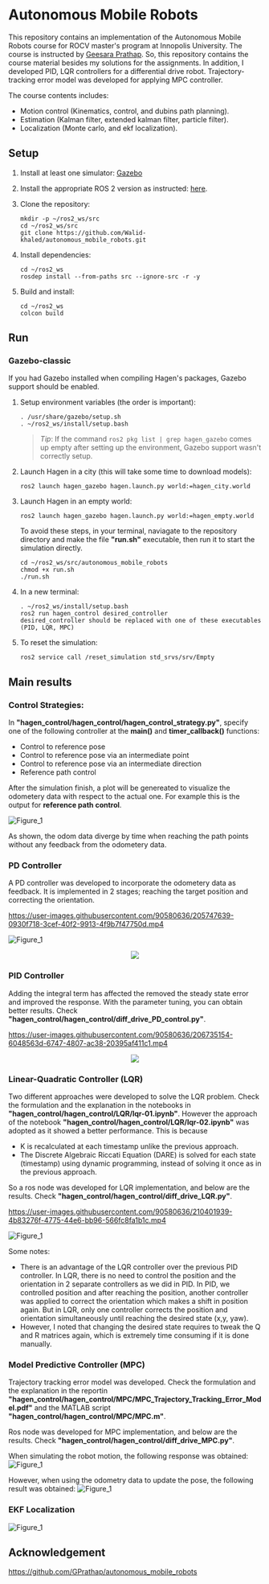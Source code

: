 # Autonomous Mobile Robots

This repository contains an implementation of the Autonomous Mobile Robots course for ROCV master's program at Innopolis University. The course is instructed by [Geesara Prathap](https://github.com/GPrathap). So, this repository contains the course material besides my solutions for the assignments. In addition, I developed PID, LQR controllers for a differential drive robot. Trajectory-tracking error model was developed for applying MPC controller.

The course contents includes:
- Motion control (Kinematics, control, and dubins path planning).
- Estimation (Kalman filter, extended kalman filter, particle filter).
- Localization (Monte carlo, and ekf localization).

## Setup

1. Install at least one simulator:
   [Gazebo](http://gazebosim.org/tutorials?cat=install) 

2. Install the appropriate ROS 2 version as instructed:
   [here](https://index.ros.org/doc/ros2/Installation/Linux-Install-Debians/).

3. Clone the repository:
    
       mkdir -p ~/ros2_ws/src
       cd ~/ros2_ws/src
       git clone https://github.com/Walid-khaled/autonomous_mobile_robots.git

4. Install dependencies:

       cd ~/ros2_ws
       rosdep install --from-paths src --ignore-src -r -y

5. Build and install:

       cd ~/ros2_ws
       colcon build

## Run

### Gazebo-classic

If you had Gazebo installed when compiling Hagen's packages, Gazebo support should be enabled.

1. Setup environment variables (the order is important):

       . /usr/share/gazebo/setup.sh
       . ~/ros2_ws/install/setup.bash

   > *Tip*: If the command `ros2 pkg list | grep hagen_gazebo` comes up empty after setting up the environment, 
     Gazebo support wasn't correctly setup.

2. Launch Hagen in a city (this will take some time to download models):

       ros2 launch hagen_gazebo hagen.launch.py world:=hagen_city.world

3. Launch Hagen in an empty world:

       ros2 launch hagen_gazebo hagen.launch.py world:=hagen_empty.world
        
   To avoid these steps, in your terminal, naviagate to the repository directory and make the file **"run.sh"** executable, then run it to start the simulation directly.
    
       cd ~/ros2_ws/src/autonomous_mobile_robots
       chmod +x run.sh
       ./run.sh

4. In a new terminal:

       . ~/ros2_ws/install/setup.bash
       ros2 run hagen_control desired_controller
       desired_controller should be replaced with one of these executables (PID, LQR, MPC)

5. To reset the simulation:

       ros2 service call /reset_simulation std_srvs/srv/Empty

## Main results

### Control Strategies:
In **"hagen_control/hagen_control/hagen_control_strategy.py"**, specify one of the following controller at the **main()** and **timer_callback()** functions:
- Control to reference pose
- Control to reference pose via an intermediate point
- Control to reference pose via an intermediate direction
- Reference path control

After the simulation finish, a plot will be genereated to visualize the odometery data with respect to the actual one. 
For example this is the output for **reference path control**.


![Figure_1](https://user-images.githubusercontent.com/90580636/205742442-8d85d9fe-d796-46a2-90dc-d46950d02255.png)
<!-- <p float="left">
    <img src="https://user-images.githubusercontent.com/90580636/205742442-8d85d9fe-d796-46a2-90dc-d46950d02255.png" width="600" height="450" />
</p> -->

As shown, the odom data diverge by time when reaching the path points without any feedback from the odometery data.

### PD Controller

A PD controller was developed to incorporate the odometery data as feedback. It is implemented in 2 stages; reaching the target position and correcting the orientation. 

https://user-images.githubusercontent.com/90580636/205747639-0930f718-3cef-40f2-9913-4f9b7f47750d.mp4

![Figure_1](https://user-images.githubusercontent.com/90580636/205747519-f6d9cff2-db78-448a-bbf1-0c6f8e797446.png)

<p align="center">
    <img src="https://user-images.githubusercontent.com/90580636/205748797-a46efa4d-4f1b-4f1b-a161-5048ac3e13c6.png"/>
</p>
 
### PID Controller

Adding the integral term has affected the removed the steady state error and improved the response. With the parameter tuning, you can obtain better results. Check **"hagen_control/hagen_control/diff_drive_PD_control.py"**.

https://user-images.githubusercontent.com/90580636/206735154-6048563d-6747-4807-ac38-20395af411c1.mp4

<p align="center">
    <img src="https://user-images.githubusercontent.com/90580636/206735209-ba78dfee-7d1d-4d6b-aa9d-0103e8b11dcf.png"/>
</p>

### Linear-Quadratic Controller (LQR)
Two different approaches were developed to solve the LQR problem. Check the formulation and the explanation in the notebooks in **"hagen_control/hagen_control/LQR/lqr-01.ipynb"**.
However the approach of the notebook **"hagen_control/hagen_control/LQR/lqr-02.ipynb"** was adopted as it showed a better performance. This is because 

- K is recalculated at each timestamp unlike the previous approach.
- The Discrete Algebraic Riccati Equation (DARE) is solved for each state (timestamp) using dynamic programming, instead of solving it once as in the previous approach.
    
So a ros node was developed for LQR implementation, and below are the results. Check **"hagen_control/hagen_control/diff_drive_LQR.py"**.

https://user-images.githubusercontent.com/90580636/210401939-4b83276f-4775-44e6-bb96-566fc8fa1b1c.mp4

![Figure_1](https://user-images.githubusercontent.com/90580636/210408071-8ee96c72-1bf6-4ef9-bd04-9a9fc999f658.png)

Some notes:
- There is an advantage of the LQR controller over the previous PID controller. In LQR, there is no need to control the position and the orientation in 2 separate controllers as we did in PID. In PID, we controlled position and after reaching the position, another controller was applied to correct the orientation which makes a shift in position again. But in LQR, only one controller corrects the position and orientation simultaneously until reaching the desired state (x,y, yaw).
- However, I noted that changing the desired state requires to tweak the Q and R matrices again, which is extremely time consuming if it is done manually.  
### Model Predictive Controller (MPC)
Trajectory tracking error model was developed. Check the formulation and the explanation in the reportin **"hagen_control/hagen_control/MPC/MPC_Trajectory_Tracking_Error_Model.pdf"** and the MATLAB script **"hagen_control/hagen_control/MPC/MPC.m"**.

Ros node was developed for MPC implementation, and below are the results. Check **"hagen_control/hagen_control/diff_drive_MPC.py"**.

When simulating the robot motion, the following response was obtained:
![Figure_1](https://user-images.githubusercontent.com/90580636/221671016-8aa50393-030c-4531-b38f-202a48c66991.png)

However, when using the odometry data to update the pose, the following result was obtained:
![Figure_1](https://user-images.githubusercontent.com/90580636/221677411-ac8371b2-05f8-4d3c-8417-8a50840e8ae7.png)


### EKF Localization

![Figure_1](https://user-images.githubusercontent.com/90580636/205748556-8123b8fe-563d-4638-9a0a-b209e3661b0b.png)

## Acknowledgement

https://github.com/GPrathap/autonomous_mobile_robots
